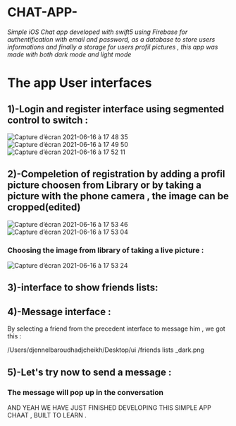 
# CHAT-APP-
*Simple iOS Chat app developed with swift5 using Firebase for authentification with email and password, as a database to store users informations and finally a storage for users profil pictures , this app was made with both dark mode and light mode* 

<h1> The app User interfaces </h1>


<h2>1)-Login and register interface using segmented control to switch : </h2>



![Capture d’écran 2021-06-16 à 17 48 35](https://user-images.githubusercontent.com/51541884/122261728-97c74000-cecc-11eb-8652-875c2fa33373.png)        
![Capture d’écran 2021-06-16 à 17 49 50](https://user-images.githubusercontent.com/51541884/122261757-9dbd2100-cecc-11eb-8af4-826bb43070f5.png)       
![Capture d’écran 2021-06-16 à 17 52 11](https://user-images.githubusercontent.com/51541884/122261780-a3b30200-cecc-11eb-8460-97a555fd3d9f.png)





<h2>2)-Compeletion of registration by adding a profil picture choosen from Library or by taking a picture with the phone camera , the image can be cropped(edited) </h2>



![Capture d’écran 2021-06-16 à 17 53 46](https://user-images.githubusercontent.com/51541884/122261811-ad3c6a00-cecc-11eb-8e30-8ecbe2dadaf6.png)   
![Capture d’écran 2021-06-16 à 17 53 04](https://user-images.githubusercontent.com/51541884/122261862-b3324b00-cecc-11eb-8c19-360b51fe572c.png)


<h3>Choosing the image from library of taking a live picture : </h3>

![Capture d’écran 2021-06-16 à 17 53 24](https://user-images.githubusercontent.com/51541884/122261893-b7f6ff00-cecc-11eb-9eac-37dded1d98fd.png)




<h2>3)-interface to show friends lists: </h2>


<h2>4)-Message interface :</h2>
 By selecting a friend from the precedent interface to message him , we got this :
 
 /Users/djennelbaroudhadjcheikh/Desktop/ui /friends lists _dark.png
 


<h2>5)-Let's try now to send a message : </h2>



<h3>The message will pop up in the conversation</h3>


AND YEAH WE HAVE JUST FINISHED DEVELOPING THIS SIMPLE APP CHAAT , BUILT TO LEARN .










